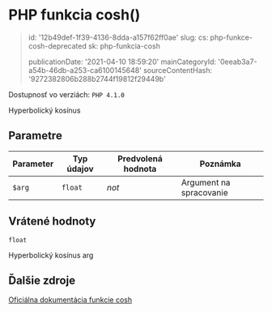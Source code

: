 PHP funkcia cosh()
==================

> id: '12b49def-1f39-4136-8dda-a157f62ff0ae'
> slug:
> 	cs: php-funkce-cosh-deprecated
> 	sk: php-funkcia-cosh
> 
> publicationDate: '2021-04-10 18:59:20'
> mainCategoryId: '0eeab3a7-a54b-46db-a253-ca6100145648'
> sourceContentHash: '9272382806b288b2744f19812f29449b'

Dostupnosť vo verziách: `PHP 4.1.0`

Hyperbolický kosínus


Parametre
--------------

| Parameter | Typ údajov | Predvolená hodnota | Poznámka |
|-----|-----|-----|-----|
| `$arg` | `float` | *not* | Argument na spracovanie |


Vrátené hodnoty
----------------

`float`

Hyperbolický kosínus arg

Ďalšie zdroje
------------

[Oficiálna dokumentácia funkcie cosh](https://www.php.net/manual/en/function.cosh.php)
